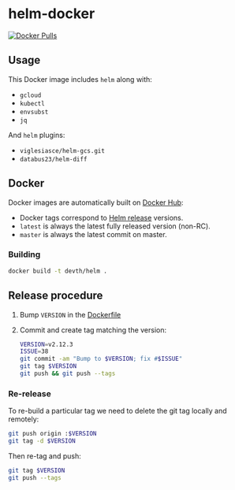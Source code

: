 # helm-docker

[![Docker Pulls](https://img.shields.io/docker/pulls/devth/helm.svg?style=flat-square)](https://hub.docker.com/r/devth/helm/)

## Usage

This Docker image includes `helm` along with:

- `gcloud`
- `kubectl`
- `envsubst`
- `jq`

And `helm` plugins:

- `viglesiasce/helm-gcs.git`
- `databus23/helm-diff`

## Docker

Docker images are automatically built on [Docker
Hub](https://hub.docker.com/r/devth/helm/):

- Docker tags correspond to [Helm
  release](https://github.com/helm/helm/releases) versions.
- `latest` is always the latest fully released version (non-RC).
- `master` is always the latest commit on master.

### Building

```bash
docker build -t devth/helm .
```

## Release procedure

1. Bump `VERSION` in the [Dockerfile](Dockerfile)
1. Commit and create tag matching the version:

   ```bash
   VERSION=v2.12.3
   ISSUE=38
   git commit -am "Bump to $VERSION; fix #$ISSUE"
   git tag $VERSION
   git push && git push --tags
   ```

### Re-release

To re-build a particular tag we need to delete the git tag locally and remotely:

```bash
git push origin :$VERSION
git tag -d $VERSION
```

Then re-tag and push:

```bash
git tag $VERSION
git push --tags
```
